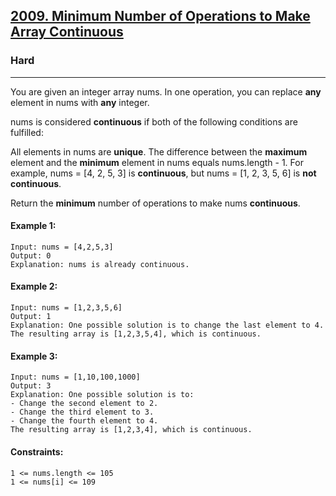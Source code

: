 [2009. Minimum Number of Operations to Make Array Continuous](https://leetcode.com/problems/minimum-number-of-operations-to-make-array-continuous/description/)
---------------------------------------------------------------------------------------------------------------------------------------------

### Hard
---------------------------------------------------------------------------------------------------------------------------------------------

You are given an integer array nums. In one operation, you can replace **any** element in nums with **any** integer.

nums is considered **continuous** if both of the following conditions are fulfilled:

All elements in nums are **unique**.
The difference between the **maximum** element and the **minimum** element in nums equals nums.length - 1.
For example, nums = [4, 2, 5, 3] is **continuous**, but nums = [1, 2, 3, 5, 6] is **not continuous**.

Return the **minimum** number of operations to make nums **continuous**.

#### Example 1:
```
Input: nums = [4,2,5,3]
Output: 0
Explanation: nums is already continuous.
```
#### Example 2:
```
Input: nums = [1,2,3,5,6]
Output: 1
Explanation: One possible solution is to change the last element to 4.
The resulting array is [1,2,3,5,4], which is continuous.
```
#### Example 3:
```
Input: nums = [1,10,100,1000]
Output: 3
Explanation: One possible solution is to:
- Change the second element to 2.
- Change the third element to 3.
- Change the fourth element to 4.
The resulting array is [1,2,3,4], which is continuous.
```
#### Constraints:
```
1 <= nums.length <= 105
1 <= nums[i] <= 109
```

